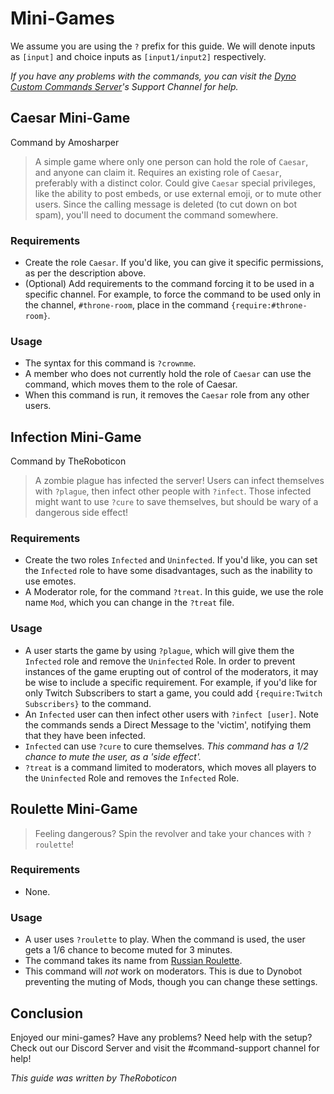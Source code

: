 # Mini-Games

We assume you are using the `?` prefix for this guide. We will denote inputs as `[input]` and choice inputs as `[input1/input2]` respectively.

*If you have any problems with the commands, you can visit the [Dyno Custom Commands Server](https://discord.gg/D3K3Fqz)'s Support Channel for help.*

## Caesar Mini-Game
Command by Amosharper

> A simple game where only one person can hold the role of ``Caesar``, and anyone can claim it. Requires an existing role of ``Caesar``, preferably with a distinct color. Could give ``Caesar`` special privileges, like the ability to post embeds, or use external emoji, or to mute other users. Since the calling message is deleted (to cut down on bot spam), you'll need to document the command somewhere.

### Requirements
 - Create the role ``Caesar``. If you'd like, you can give it specific permissions, as per the description above.
 - (Optional) Add requirements to the command forcing it to be used in a specific channel. For example, to force the command to be used only in the channel, ``#throne-room``, place in the command ``{require:#throne-room}``.

### Usage
 - The syntax for this command is ``?crownme``.
 - A member who does not currently hold the role of ``Caesar`` can use the command, which moves them to the role of Caesar.
 - When this command is run, it removes the ``Caesar`` role from any other users.

## Infection Mini-Game
Command by TheRoboticon

> A zombie plague has infected the server! Users can infect themselves with `?plague`, then infect other people with `?infect`. Those infected might want to use `?cure` to save themselves, but should be wary of a dangerous side effect!

### Requirements
 - Create the two roles `Infected` and `Uninfected`. If you'd like, you can set the `Infected` role to have some disadvantages, such as the inability to use emotes.
 - A Moderator role, for the command `?treat`. In this guide, we use the role name `Mod`, which you can change in the `?treat` file.

### Usage
 - A user starts the game by using `?plague`, which will give them the `Infected` role and remove the `Uninfected` Role. In order to prevent instances of the game erupting out of control of the moderators, it may be wise to include a specific requirement. For example, if you'd like for only Twitch Subscribers to start a game, you could add `{require:Twitch Subscribers}` to the command.
 - An `Infected` user can then infect other users with `?infect [user]`. Note the commands sends a Direct Message to the 'victim', notifying them that they have been infected.
 - `Infected` can use `?cure` to cure themselves. *This command has a 1/2 chance to mute the user, as a 'side effect'.*
 - `?treat` is a command limited to moderators, which moves all players to the `Uninfected` Role and removes the `Infected` Role.

## Roulette Mini-Game

> Feeling dangerous? Spin the revolver and take your chances with `?roulette`!

### Requirements
 - None.
 
### Usage
 - A user uses `?roulette` to play. When the command is used, the user gets a 1/6 chance to become muted for 3 minutes.
 - The command takes its name from [Russian Roulette](https://en.wikipedia.org/wiki/Russian_roulette).
 - This command will *not* work on moderators. This is due to Dynobot preventing the muting of Mods, though you can change these settings.
 
## Conclusion

Enjoyed our mini-games? Have any problems? Need help with the setup? Check out our Discord Server and visit the #command-support channel for help!
 
*This guide was written by TheRoboticon*


